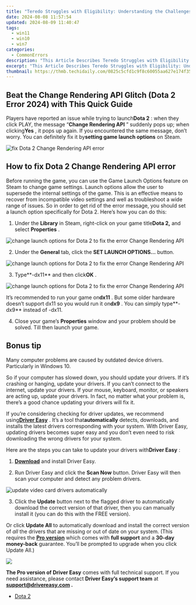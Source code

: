 ```yaml
---
title: "Teredo Struggles with Eligibility: Understanding the Challenges"
date: 2024-08-08 11:57:54
updated: 2024-08-09 11:40:47
tags:
  - win11
  - win10
  - win7
categories:
  - CommonErrors
description: "This Article Describes Teredo Struggles with Eligibility: Understanding the Challenges"
excerpt: "This Article Describes Teredo Struggles with Eligibility: Understanding the Challenges"
thumbnail: https://thmb.techidaily.com/0825c5cfd1c9f8c60055aa627e174f35756a5c00a4e026b76fba822f7faa2ec3.jpg
---
```


## Beat the Change Rendering API Glitch (Dota 2 Error 2024) with This Quick Guide

 Players have reported an issue while trying to launch**Dota 2** : when they click PLAY, the message “**Change Rendering API** ” suddenly pops up; when clicking**Yes** , it pops up again. If you encountered the same message, don’t worry. You can definitely fix it by**setting game launch options** on Steam.

![fix Dota 2 Change Rendering API error](https://images.drivereasy.com/wp-content/uploads/2020/10/image-1-1200x269.png)

## How to fix Dota 2 Change Rendering API error

 Before running the game, you can use the Game Launch Options feature on Steam to change game settings. Launch options allow the user to supersede the internal settings of the game. This is an effective means to recover from incompatible video settings and well as troubleshoot a wide range of issues. So in order to get rid of the error message, you should set a launch option specifically for Dota 2\. Here’s how you can do this:

 1) Under the **Library** in Steam, right-click on your game title**Dota 2,** and select **Properties** .

![change launch options for Dota 2 to fix the error Change Rendering API](https://images.drivereasy.com/wp-content/uploads/2020/10/select-properties.jpg)

 2) Under the **General** tab, click the **SET LAUNCH OPTIONS…** button.

![change launch options for Dota 2 to fix the error Change Rendering API](https://images.drivereasy.com/wp-content/uploads/2020/10/set-launch-options.jpg)

 3) Type**\-dx11** and then click**OK** .

![change launch options for Dota 2 to fix the error Change Rendering API](https://images.drivereasy.com/wp-content/uploads/2020/10/dx11.jpg)

 It’s recommended to run your game on**dx11** . But some older hardware doesn’t support dx11 so you would run it on**dx9** . You can simply type**\-dx9** instead of -dx11.

 4) Close your game’s **Properties** window and your problem should be solved. Till then launch your game.

## Bonus tip

 Many computer problems are caused by outdated device drivers. Particularly in Windows 10.

 So if your computer has slowed down, you should update your drivers. If it’s crashing or hanging, update your drivers. If you can’t connect to the internet, update your drivers. If your mouse, keyboard, monitor, or speakers are acting up, update your drivers. In fact, no matter what your problem is, there’s a good chance updating your drivers will fix it.

 If you’re considering checking for driver updates, we recommend using[**Driver Easy**](https://tools.techidaily.com/drivereasy/download/) . It’s a tool that**automatically** detects, downloads, and installs the latest drivers corresponding with your system. With Driver Easy, updating drivers becomes super easy and you don’t even need to risk downloading the wrong drivers for your system.

 Here are the steps you can take to update your drivers with**Driver Easy** :

 1) **[Download](https://tools.techidaily.com/drivereasy/download/)**  and install Driver Easy.

 2) Run Driver Easy and click the **Scan Now** button. Driver Easy will then scan your computer and detect any problem drivers.

![update video card drivers automatically](https://images.drivereasy.com/wp-content/uploads/2020/10/update-drivers-scan-now.jpg)

 3) Click the **Update**  button next to the flagged driver to automatically download the correct version of that driver, then you can manually install it (you can do this with the FREE version).

 Or click **Update All** to automatically download and install the correct version of _all_ the drivers that are missing or out of date on your system. (This requires the **[Pro version](https://tools.techidaily.com/drivereasy/download/)**  which comes with **full support**  and a **30-day money-back**  guarantee. You’ll be prompted to upgrade when you click Update All.)

![](https://images.drivereasy.com/wp-content/uploads/2020/10/update-video-card-driver.jpg)

**The Pro version of Driver Easy** comes with full technical support. If you need assistance, please contact **Driver Easy’s support team** at **[support@drivereasy.com](https://bellelily.pxf.io/m5azgm) .**

* [Dota 2](/tag-search/?tagId=48291)

<ins class="adsbygoogle"
     style="display:block"
     data-ad-format="autorelaxed"
     data-ad-client="ca-pub-7571918770474297"
     data-ad-slot="1223367746"></ins>



<ins class="adsbygoogle"
     style="display:block"
     data-ad-client="ca-pub-7571918770474297"
     data-ad-slot="8358498916"
     data-ad-format="auto"
     data-full-width-responsive="true"></ins>
